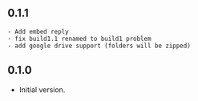## 0.1.1
	- Add embed reply
	- fix build1.1 renamed to build1 problem
	- add google drive support (folders will be zipped)

## 0.1.0

- Initial version.